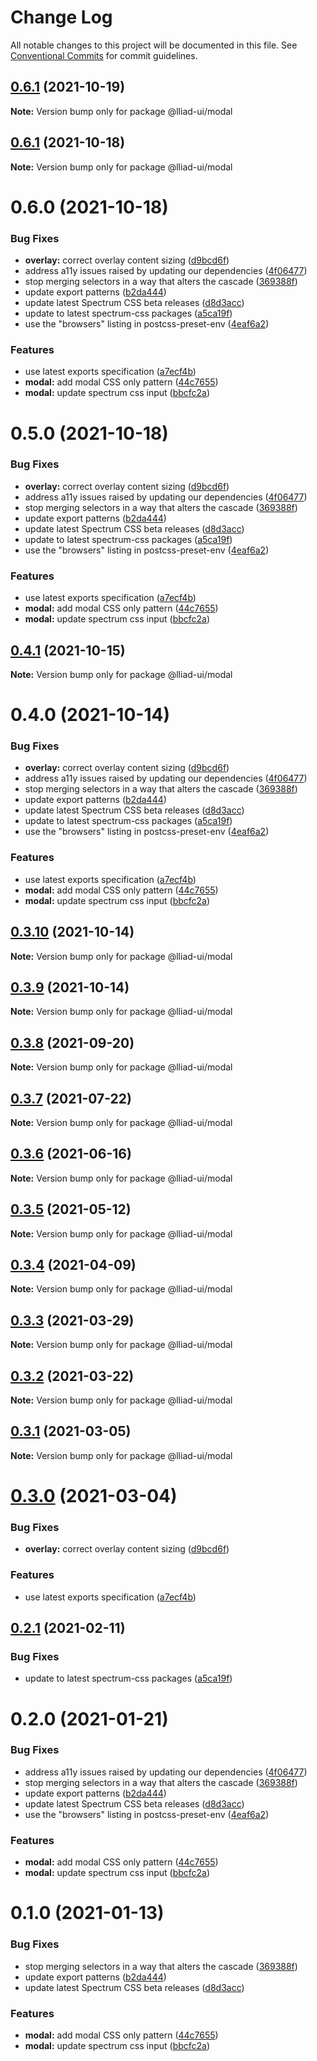 # Change Log

All notable changes to this project will be documented in this file.
See [Conventional Commits](https://conventionalcommits.org) for commit guidelines.

## [0.6.1](https://github.com/gaoding-inc/Iliad-ui/compare/@lliad-ui/modal@0.6.0...@lliad-ui/modal@0.6.1) (2021-10-19)

**Note:** Version bump only for package @lliad-ui/modal





## [0.6.1](https://github.com/gaoding-inc/Iliad-ui/compare/@lliad-ui/modal@0.6.0...@lliad-ui/modal@0.6.1) (2021-10-18)

**Note:** Version bump only for package @lliad-ui/modal





# 0.6.0 (2021-10-18)


### Bug Fixes

* **overlay:** correct overlay content sizing ([d9bcd6f](https://github.com/gaoding-inc/Iliad-ui/commit/d9bcd6fd6b4eecae297c6e5cc5330e79a9e198ff))
* address a11y issues raised by updating our dependencies ([4f06477](https://github.com/gaoding-inc/Iliad-ui/commit/4f0647782eea7fdd85560e1bcb2f8b892f30bc33))
* stop merging selectors in a way that alters the cascade ([369388f](https://github.com/gaoding-inc/Iliad-ui/commit/369388f8cc147543891087991c569f849ddb9b38))
* update export patterns ([b2da444](https://github.com/gaoding-inc/Iliad-ui/commit/b2da444359b4022ed3f61dedf563b5bacba42103))
* update latest Spectrum CSS beta releases ([d8d3acc](https://github.com/gaoding-inc/Iliad-ui/commit/d8d3acc86de31e58219db6ba2a9d045b83cbe103))
* update to latest spectrum-css packages ([a5ca19f](https://github.com/gaoding-inc/Iliad-ui/commit/a5ca19f67d5b3f0951667c4441d4d977bf1e0937))
* use the "browsers" listing in postcss-preset-env ([4eaf6a2](https://github.com/gaoding-inc/Iliad-ui/commit/4eaf6a28f7b5eaf60487841d264d6d804ae675ce))


### Features

* use latest exports specification ([a7ecf4b](https://github.com/gaoding-inc/Iliad-ui/commit/a7ecf4b6da7996f36a8a89f62cc2384709497008))
* **modal:** add modal CSS only pattern ([44c7655](https://github.com/gaoding-inc/Iliad-ui/commit/44c765582baba6f751602f7b37a083dd5234e4df))
* **modal:** update spectrum css input ([bbcfc2a](https://github.com/gaoding-inc/Iliad-ui/commit/bbcfc2a35a42fc3b81d3de17f216e4c872d3ac07))





# 0.5.0 (2021-10-18)


### Bug Fixes

* **overlay:** correct overlay content sizing ([d9bcd6f](https://github.com/gaoding-inc/Iliad-ui/commit/d9bcd6fd6b4eecae297c6e5cc5330e79a9e198ff))
* address a11y issues raised by updating our dependencies ([4f06477](https://github.com/gaoding-inc/Iliad-ui/commit/4f0647782eea7fdd85560e1bcb2f8b892f30bc33))
* stop merging selectors in a way that alters the cascade ([369388f](https://github.com/gaoding-inc/Iliad-ui/commit/369388f8cc147543891087991c569f849ddb9b38))
* update export patterns ([b2da444](https://github.com/gaoding-inc/Iliad-ui/commit/b2da444359b4022ed3f61dedf563b5bacba42103))
* update latest Spectrum CSS beta releases ([d8d3acc](https://github.com/gaoding-inc/Iliad-ui/commit/d8d3acc86de31e58219db6ba2a9d045b83cbe103))
* update to latest spectrum-css packages ([a5ca19f](https://github.com/gaoding-inc/Iliad-ui/commit/a5ca19f67d5b3f0951667c4441d4d977bf1e0937))
* use the "browsers" listing in postcss-preset-env ([4eaf6a2](https://github.com/gaoding-inc/Iliad-ui/commit/4eaf6a28f7b5eaf60487841d264d6d804ae675ce))


### Features

* use latest exports specification ([a7ecf4b](https://github.com/gaoding-inc/Iliad-ui/commit/a7ecf4b6da7996f36a8a89f62cc2384709497008))
* **modal:** add modal CSS only pattern ([44c7655](https://github.com/gaoding-inc/Iliad-ui/commit/44c765582baba6f751602f7b37a083dd5234e4df))
* **modal:** update spectrum css input ([bbcfc2a](https://github.com/gaoding-inc/Iliad-ui/commit/bbcfc2a35a42fc3b81d3de17f216e4c872d3ac07))





## [0.4.1](https://github.com/adobe/spectrum-web-components/compare/@lliad-ui/modal@0.4.0...@lliad-ui/modal@0.4.1) (2021-10-15)

**Note:** Version bump only for package @lliad-ui/modal

# 0.4.0 (2021-10-14)

### Bug Fixes

-   **overlay:** correct overlay content sizing ([d9bcd6f](https://github.com/adobe/spectrum-web-components/commit/d9bcd6fd6b4eecae297c6e5cc5330e79a9e198ff))
-   address a11y issues raised by updating our dependencies ([4f06477](https://github.com/adobe/spectrum-web-components/commit/4f0647782eea7fdd85560e1bcb2f8b892f30bc33))
-   stop merging selectors in a way that alters the cascade ([369388f](https://github.com/adobe/spectrum-web-components/commit/369388f8cc147543891087991c569f849ddb9b38))
-   update export patterns ([b2da444](https://github.com/adobe/spectrum-web-components/commit/b2da444359b4022ed3f61dedf563b5bacba42103))
-   update latest Spectrum CSS beta releases ([d8d3acc](https://github.com/adobe/spectrum-web-components/commit/d8d3acc86de31e58219db6ba2a9d045b83cbe103))
-   update to latest spectrum-css packages ([a5ca19f](https://github.com/adobe/spectrum-web-components/commit/a5ca19f67d5b3f0951667c4441d4d977bf1e0937))
-   use the "browsers" listing in postcss-preset-env ([4eaf6a2](https://github.com/adobe/spectrum-web-components/commit/4eaf6a28f7b5eaf60487841d264d6d804ae675ce))

### Features

-   use latest exports specification ([a7ecf4b](https://github.com/adobe/spectrum-web-components/commit/a7ecf4b6da7996f36a8a89f62cc2384709497008))
-   **modal:** add modal CSS only pattern ([44c7655](https://github.com/adobe/spectrum-web-components/commit/44c765582baba6f751602f7b37a083dd5234e4df))
-   **modal:** update spectrum css input ([bbcfc2a](https://github.com/adobe/spectrum-web-components/commit/bbcfc2a35a42fc3b81d3de17f216e4c872d3ac07))

## [0.3.10](https://github.com/adobe/spectrum-web-components/compare/@lliad-ui/modal@0.3.8...@lliad-ui/modal@0.3.10) (2021-10-14)

**Note:** Version bump only for package @lliad-ui/modal

## [0.3.9](https://github.com/adobe/spectrum-web-components/compare/@lliad-ui/modal@0.3.8...@lliad-ui/modal@0.3.9) (2021-10-14)

**Note:** Version bump only for package @lliad-ui/modal

## [0.3.8](https://github.com/adobe/spectrum-web-components/compare/@lliad-ui/modal@0.3.7...@lliad-ui/modal@0.3.8) (2021-09-20)

**Note:** Version bump only for package @lliad-ui/modal

## [0.3.7](https://github.com/adobe/spectrum-web-components/compare/@lliad-ui/modal@0.3.6...@lliad-ui/modal@0.3.7) (2021-07-22)

**Note:** Version bump only for package @lliad-ui/modal

## [0.3.6](https://github.com/adobe/spectrum-web-components/compare/@lliad-ui/modal@0.3.5...@lliad-ui/modal@0.3.6) (2021-06-16)

**Note:** Version bump only for package @lliad-ui/modal

## [0.3.5](https://github.com/adobe/spectrum-web-components/compare/@lliad-ui/modal@0.3.4...@lliad-ui/modal@0.3.5) (2021-05-12)

**Note:** Version bump only for package @lliad-ui/modal

## [0.3.4](https://github.com/adobe/spectrum-web-components/compare/@lliad-ui/modal@0.3.3...@lliad-ui/modal@0.3.4) (2021-04-09)

**Note:** Version bump only for package @lliad-ui/modal

## [0.3.3](https://github.com/adobe/spectrum-web-components/compare/@lliad-ui/modal@0.3.2...@lliad-ui/modal@0.3.3) (2021-03-29)

**Note:** Version bump only for package @lliad-ui/modal

## [0.3.2](https://github.com/adobe/spectrum-web-components/compare/@lliad-ui/modal@0.3.1...@lliad-ui/modal@0.3.2) (2021-03-22)

**Note:** Version bump only for package @lliad-ui/modal

## [0.3.1](https://github.com/adobe/spectrum-web-components/compare/@lliad-ui/modal@0.3.0...@lliad-ui/modal@0.3.1) (2021-03-05)

**Note:** Version bump only for package @lliad-ui/modal

# [0.3.0](https://github.com/adobe/spectrum-web-components/compare/@lliad-ui/modal@0.2.1...@lliad-ui/modal@0.3.0) (2021-03-04)

### Bug Fixes

-   **overlay:** correct overlay content sizing ([d9bcd6f](https://github.com/adobe/spectrum-web-components/commit/d9bcd6fd6b4eecae297c6e5cc5330e79a9e198ff))

### Features

-   use latest exports specification ([a7ecf4b](https://github.com/adobe/spectrum-web-components/commit/a7ecf4b6da7996f36a8a89f62cc2384709497008))

## [0.2.1](https://github.com/adobe/spectrum-web-components/compare/@lliad-ui/modal@0.2.0...@lliad-ui/modal@0.2.1) (2021-02-11)

### Bug Fixes

-   update to latest spectrum-css packages ([a5ca19f](https://github.com/adobe/spectrum-web-components/commit/a5ca19f67d5b3f0951667c4441d4d977bf1e0937))

# 0.2.0 (2021-01-21)

### Bug Fixes

-   address a11y issues raised by updating our dependencies ([4f06477](https://github.com/adobe/spectrum-web-components/commit/4f0647782eea7fdd85560e1bcb2f8b892f30bc33))
-   stop merging selectors in a way that alters the cascade ([369388f](https://github.com/adobe/spectrum-web-components/commit/369388f8cc147543891087991c569f849ddb9b38))
-   update export patterns ([b2da444](https://github.com/adobe/spectrum-web-components/commit/b2da444359b4022ed3f61dedf563b5bacba42103))
-   update latest Spectrum CSS beta releases ([d8d3acc](https://github.com/adobe/spectrum-web-components/commit/d8d3acc86de31e58219db6ba2a9d045b83cbe103))
-   use the "browsers" listing in postcss-preset-env ([4eaf6a2](https://github.com/adobe/spectrum-web-components/commit/4eaf6a28f7b5eaf60487841d264d6d804ae675ce))

### Features

-   **modal:** add modal CSS only pattern ([44c7655](https://github.com/adobe/spectrum-web-components/commit/44c765582baba6f751602f7b37a083dd5234e4df))
-   **modal:** update spectrum css input ([bbcfc2a](https://github.com/adobe/spectrum-web-components/commit/bbcfc2a35a42fc3b81d3de17f216e4c872d3ac07))

# 0.1.0 (2021-01-13)

### Bug Fixes

-   stop merging selectors in a way that alters the cascade ([369388f](https://github.com/adobe/spectrum-web-components/commit/369388f8cc147543891087991c569f849ddb9b38))
-   update export patterns ([b2da444](https://github.com/adobe/spectrum-web-components/commit/b2da444359b4022ed3f61dedf563b5bacba42103))
-   update latest Spectrum CSS beta releases ([d8d3acc](https://github.com/adobe/spectrum-web-components/commit/d8d3acc86de31e58219db6ba2a9d045b83cbe103))

### Features

-   **modal:** add modal CSS only pattern ([44c7655](https://github.com/adobe/spectrum-web-components/commit/44c765582baba6f751602f7b37a083dd5234e4df))
-   **modal:** update spectrum css input ([bbcfc2a](https://github.com/adobe/spectrum-web-components/commit/bbcfc2a35a42fc3b81d3de17f216e4c872d3ac07))
